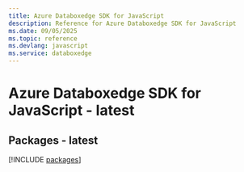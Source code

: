 ```yaml
---
title: Azure Databoxedge SDK for JavaScript
description: Reference for Azure Databoxedge SDK for JavaScript
ms.date: 09/05/2025
ms.topic: reference
ms.devlang: javascript
ms.service: databoxedge
---
```

# Azure Databoxedge SDK for JavaScript - latest
## Packages - latest
[!INCLUDE [packages](databoxedge-index.md)]
